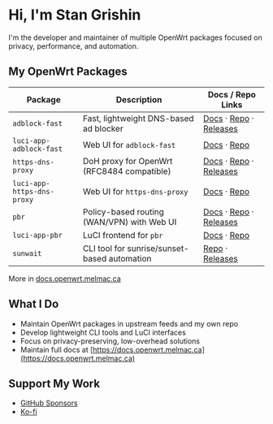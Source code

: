 # Hi, I'm Stan Grishin

I'm the developer and maintainer of multiple OpenWrt packages focused on privacy, performance, and automation.

## My OpenWrt Packages

| Package                    | Description                                  | Docs / Repo Links                                                                                                                                                             |
| -------------------------- | -------------------------------------------- | ----------------------------------------------------------------------------------------------------------------------------------------------------------------------------- |
| `adblock-fast`             | Fast, lightweight DNS-based ad blocker       | [Docs](https://docs.openwrt.melmac.ca/adblock-fast) · [Repo](https://github.com/stangri/adblock-fast) · [Releases](https://github.com/stangri/adblock-fast/releases)          |
| `luci-app-adblock-fast`    | Web UI for `adblock-fast`                    | [Docs](https://docs.openwrt.melmac.ca/adblock-fast) · [Repo](https://github.com/stangri/luci-app-adblock-fast)                                                                |
| `https-dns-proxy`          | DoH proxy for OpenWrt (RFC8484 compatible)   | [Docs](https://docs.openwrt.melmac.ca/https-dns-proxy) · [Repo](https://github.com/stangri/https-dns-proxy) · [Releases](https://github.com/stangri/https-dns-proxy/releases) |
| `luci-app-https-dns-proxy` | Web UI for `https-dns-proxy`                 | [Docs](https://docs.openwrt.melmac.ca/https-dns-proxy) · [Repo](https://github.com/stangri/luci-app-https-dns-proxy)                                                          |
| `pbr`                      | Policy-based routing (WAN/VPN) with Web UI   | [Docs](https://docs.openwrt.melmac.ca/pbr) · [Repo](https://github.com/stangri/pbr) · [Releases](https://github.com/stangri/pbr/releases)                                     |
| `luci-app-pbr`             | LuCI frontend for `pbr`                      | [Docs](https://docs.openwrt.melmac.ca/pbr) · [Repo](https://github.com/stangri/luci-app-pbr)                                                                                  |
| `sunwait`                  | CLI tool for sunrise/sunset-based automation | [Repo](https://github.com/stangri/sunwait) · [Releases](https://github.com/stangri/sunwait/releases)                                                                          |

More in [docs.openwrt.melmac.ca](https://docs.openwrt.melmac.ca)

## What I Do

- Maintain OpenWrt packages in upstream feeds and my own repo
- Develop lightweight CLI tools and LuCI interfaces
- Focus on privacy-preserving, low-overhead solutions
- Maintain full docs at [https://docs.openwrt.melmac.ca](https://docs.openwrt.melmac.ca)

## Support My Work

- [GitHub Sponsors](https://github.com/sponsors/stangri)
- [Ko-fi](https://ko-fi.com/stangri)
